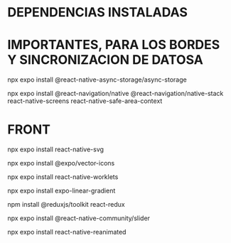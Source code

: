 # DEPENDENCIAS INSTALADAS

# IMPORTANTES, PARA LOS BORDES Y SINCRONIZACION DE DATOSA

npx expo install @react-native-async-storage/async-storage

npx expo install @react-navigation/native @react-navigation/native-stack react-native-screens react-native-safe-area-context



# FRONT

npx expo install react-native-svg

npx expo install @expo/vector-icons

npx expo install react-native-worklets

npx expo install expo-linear-gradient

npm install @reduxjs/toolkit react-redux

npx expo install @react-native-community/slider

npx expo install react-native-reanimated
